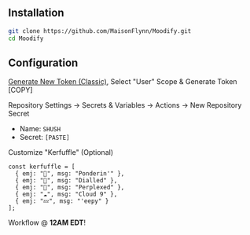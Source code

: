 ## Installation

```bash
git clone https://github.com/MaisonFlynn/Moodify.git
cd Moodify
```

## Configuration

[Generate New Token (Classic)](https://github.com/settings/tokens), Select "User" Scope & Generate Token [COPY]

Repository Settings → Secrets & Variables → Actions → New Repository Secret
- Name: `SHUSH`
- Secret: `[PASTE]`

Customize "Kerfuffle" (Optional)
```
const kerfuffle = [
  { emj: "💭", msg: "Ponderin'" },
  { emj: "🎯", msg: "Dialled" },
  { emj: "🧩", msg: "Perplexed" },
  { emj: "☁️", msg: "Cloud 9" },
  { emj: "💤", msg: "'eepy" }
];
```

Workflow @ **12AM EDT**!
